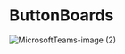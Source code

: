# ButtonBoards

![MicrosoftTeams-image (2)](https://user-images.githubusercontent.com/69573151/222279390-2dfd0849-9bef-4ecb-ac31-66bdb140aa46.png)


